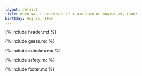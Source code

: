 ```yaml
---
layout: default
title: When was I conceived if I was born on August 25, 1900?
birthday: Aug 25, 1900
---
```


{% include header.md %}

{% include guess.md %}

{% include calculate.md %}

{% include safety.md %}

{% include footer.md %}



